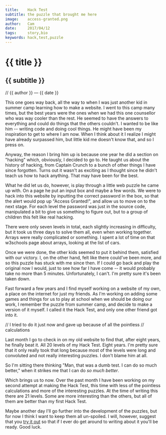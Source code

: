 ```yaml
---
title:    Hack Test
subtitle: the puzzle that brought me here
image:    access-granted.png
author:   Cam
date:     2017/04/12
tags:     story,bio
keywords: hack,test,puzzle
---
```

# {{ title }}
## {{ subtitle }}

// {{ author }} &mdash; {{ date }}

This one goes way back, all the way to when I was just another kid in summer
camp learning how to make a website. I went to this camp many times, but the
best years were the ones when we had this one counsellor who was way cooler than
the rest. He seemed to have the answers to everything and could do things that
the others couldn't. I wanted to be like him -- writing code and doing cool
things. He might have been my inspiration to get to where I am now. When I think
about it I realize I might have already surpassed him, but little kid me doesn't
know that, and so I press on.

Anyway, the reason I bring him up is because one year he did a section on
"hacking" which, obviously, I decided to go to. He taught us about the history
of hacking, from Captain Crunch to a bunch of other things I have since
forgotten. Turns out it wasn't as exciting as I thought since he didn't teach us
how to hack anything. That may have been for the best.

What he did let us do, however, is play through a little web puzzle he came up
with. On a page he put an input box and maybe a few words. We were to hack into
this website by inputting the correct password in the box, so that the alert
would pop up "Access Granted!", and allow us to move on to the next stage. For
each level the password was just in the source code, manipulated a bit to give
us something to figure out, but to a group of children this felt like real
hacking.

There were only seven levels in total, each slightly increasing in difficulty,
but it took us three days to solve them all, even when working together. Arrays were
really complicated or something. I spent a lot of time on that w3schools page
about arrays, looking at the list of cars.

Once we were done, the other kids seemed to put it behind them, satisfied with
our victory. I, on the other hand, felt like there could've been more, and so
this puzzle has stuck with me since then. If I could go back and play the
original now I would, just to see how far I have come -- it would probably take
no more than 5 minutes. Unfortunately, I can't. I'm pretty sure it's been taken
down.

Fast forward a few years and I find myself working on a website of my own, a
place on the internet for just my friends. As I'm working on adding some games
and things for us to play at school when we should be doing our work, I remember
the puzzle from summer camp, and decide to make a version of it myself. I called
it the Hack Test, and only one other friend got into it.

// I tried to do it just now and gave up because of all the pointless
// calculations

Last month I go to check in on my old website to find that, after eight years,
he finally beat it. All 20 levels of my Hack Test. Eight years. I'm pretty sure
that it only really took that long because most of the levels were long and
convoluted and not really interesting puzzles. I don't blame him at all.

So I'm sitting there thinking "Man, that was a dumb test. I can do so much
better," when it strikes me that I can do *so much better*.

Which brings us to now. Over the past month I have been working on my second
attempt at making the Hack Test, this time with less of the pointless
calculations and more of the interesting puzzles. At the time of writing this
there are 21 levels. Some are more interesting than the others, but all of them
are better than my first Hack Test.

Maybe another day I'll go further into the development of the puzzles, but for
now I think I want to keep them all un-spoiled. I will, however, suggest that
you [try it out][] so that if I ever do get around to writing about it you'll be
ready. Good luck.

[try it out]: http://cameldridge.com/hack-test/0/
